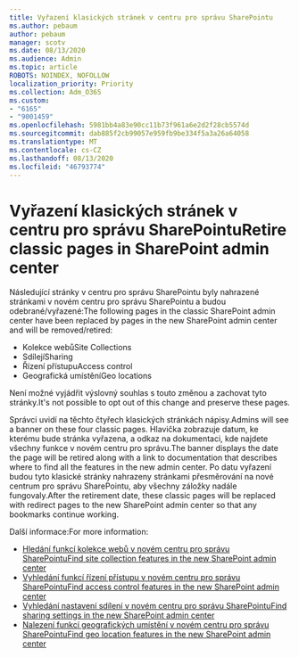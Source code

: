```yaml
---
title: Vyřazení klasických stránek v centru pro správu SharePointu
ms.author: pebaum
author: pebaum
manager: scotv
ms.date: 08/13/2020
ms.audience: Admin
ms.topic: article
ROBOTS: NOINDEX, NOFOLLOW
localization_priority: Priority
ms.collection: Adm_O365
ms.custom:
- "6165"
- "9001459"
ms.openlocfilehash: 5981bb4a83e90cc11b73f961a6e2d2f28cb5574d
ms.sourcegitcommit: dab885f2cb99057e959fb9be334f5a3a26a64058
ms.translationtype: MT
ms.contentlocale: cs-CZ
ms.lasthandoff: 08/13/2020
ms.locfileid: "46793774"
---
```

# <a name="retire-classic-pages-in-sharepoint-admin-center"></a><span data-ttu-id="4455c-102">Vyřazení klasických stránek v centru pro správu SharePointu</span><span class="sxs-lookup"><span data-stu-id="4455c-102">Retire classic pages in SharePoint admin center</span></span>

<span data-ttu-id="4455c-103">Následující stránky v centru pro správu SharePointu byly nahrazené stránkami v novém centru pro správu SharePointu a budou odebrané/vyřazené:</span><span class="sxs-lookup"><span data-stu-id="4455c-103">The following pages in the classic SharePoint admin center have been replaced by pages in the new SharePoint admin center and will be removed/retired:</span></span> 

- <span data-ttu-id="4455c-104">Kolekce webů</span><span class="sxs-lookup"><span data-stu-id="4455c-104">Site Collections</span></span> 
- <span data-ttu-id="4455c-105">Sdílejí</span><span class="sxs-lookup"><span data-stu-id="4455c-105">Sharing</span></span>
- <span data-ttu-id="4455c-106">Řízení přístupu</span><span class="sxs-lookup"><span data-stu-id="4455c-106">Access control</span></span>
- <span data-ttu-id="4455c-107">Geografická umístění</span><span class="sxs-lookup"><span data-stu-id="4455c-107">Geo locations</span></span>

<span data-ttu-id="4455c-108">Není možné vyjádřit výslovný souhlas s touto změnou a zachovat tyto stránky.</span><span class="sxs-lookup"><span data-stu-id="4455c-108">It's not possible to opt out of this change and preserve these pages.</span></span>

<span data-ttu-id="4455c-109">Správci uvidí na těchto čtyřech klasických stránkách nápisy.</span><span class="sxs-lookup"><span data-stu-id="4455c-109">Admins will see a banner on these four classic pages.</span></span> <span data-ttu-id="4455c-110">Hlavička zobrazuje datum, ke kterému bude stránka vyřazena, a odkaz na dokumentaci, kde najdete všechny funkce v novém centru pro správu.</span><span class="sxs-lookup"><span data-stu-id="4455c-110">The banner displays the date the page will be retired along with a link to documentation that describes where to find all the features in the new admin center.</span></span> <span data-ttu-id="4455c-111">Po datu vyřazení budou tyto klasické stránky nahrazeny stránkami přesměrování na nové centrum pro správu SharePointu, aby všechny záložky nadále fungovaly.</span><span class="sxs-lookup"><span data-stu-id="4455c-111">After the retirement date, these classic pages will be replaced with redirect pages to the new SharePoint admin center so that any bookmarks continue working.</span></span>
  
<span data-ttu-id="4455c-112">Další informace:</span><span class="sxs-lookup"><span data-stu-id="4455c-112">For more information:</span></span>

- [<span data-ttu-id="4455c-113">Hledání funkcí kolekce webů v novém centru pro správu SharePointu</span><span class="sxs-lookup"><span data-stu-id="4455c-113">Find site collection features in the new SharePoint admin center</span></span>](https://docs.microsoft.com/sharepoint/site-collections-page)
- [<span data-ttu-id="4455c-114">Vyhledání funkcí řízení přístupu v novém centru pro správu SharePointu</span><span class="sxs-lookup"><span data-stu-id="4455c-114">Find access control features in the new SharePoint admin center</span></span>](https://docs.microsoft.com/sharepoint/control-access)
- [<span data-ttu-id="4455c-115">Vyhledání nastavení sdílení v novém centru pro správu SharePointu</span><span class="sxs-lookup"><span data-stu-id="4455c-115">Find sharing settings in the new SharePoint admin center</span></span>](https://docs.microsoft.com/sharepoint/sharing-settings)
- [<span data-ttu-id="4455c-116">Nalezení funkcí geografických umístění v novém centru pro správu SharePointu</span><span class="sxs-lookup"><span data-stu-id="4455c-116">Find geo location features in the new SharePoint admin center</span></span>](https://docs.microsoft.com/sharepoint/manage-geo-locations)